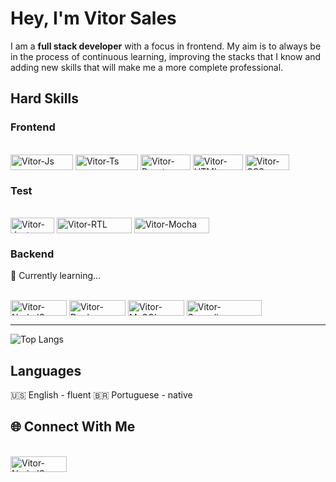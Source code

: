 # Hey, I'm Vitor Sales
<!--
Fullstack student at Trybe - Class 38

Completed over 15 projects focused on Frontend, with an emphasis on user experience. I continually bring new expertise through a mindset of continuous learning.

I am currently studying Backend Development, aiming to become a Fullstack Developer with a comprehensive understanding of how applications function as a whole. Each new piece of knowledge enhances my professional capabilities and improves my ability to deliver top-quality applications.
-->

I am a <strong>full stack developer</strong> with a focus in frontend. My aim is to always be in the process of continuous learning, improving the stacks that I know and adding new skills that will make me a more complete professional.


## Hard Skills 

### Frontend
<div style="display: inline_block"><br>
  <img align="center" alt="Vitor-Js" height="25" width="100" src="https://img.shields.io/badge/JavaScript-F7DF1E?style=for-the-badge&logo=javascript&logoColor=black">
  <img align="center" alt="Vitor-Ts" height="25" width="100" src="https://img.shields.io/badge/TypeScript-007ACC?style=for-the-badge&logo=typescript&logoColor=white">
  <img align="center" alt="Vitor-React" height="25" width="80" src="https://img.shields.io/badge/React-20232A?style=for-the-badge&logo=react&logoColor=61DAFB">
  <img align="center" alt="Vitor-HTML" height="25" width="80" src="https://img.shields.io/badge/HTML5-E34F26?style=for-the-badge&logo=html5&logoColor=white">
  <img align="center" alt="Vitor-CSS" height="25" width="70" src="https://img.shields.io/badge/CSS3-1572B6?style=for-the-badge&logo=css3&logoColor=white">
</div>

### Test
<div style="display: inline_block"><br>
  <img align="center" alt="Vitor-Jest" height="25" width="70" src="https://img.shields.io/badge/Jest-323330?style=for-the-badge&logo=Jest&logoColor=white">
  <img align="center" alt="Vitor-RTL" height="25" width="120" src="https://img.shields.io/badge/testing%20library-323330?style=for-the-badge&logo=testing-library&logoColor=red">
  <img align="center" alt="Vitor-Mocha" height="25" width="120" src="https://img.shields.io/badge/mocha.js-323330?style=for-the-badge&logo=mocha&logoColor=Brown">
</div>

### Backend
🌱 Currently learning...
 <div style="display: inline_block"><br>
   <img align="center" alt="Vitor-NodeJS" height="25" width="90" src="https://img.shields.io/badge/Node.js-43853D?style=for-the-badge&logo=node.js&logoColor=white">
   <img align="center" alt="Vitor-Docker" height="25" width="90" src="https://img.shields.io/badge/docker-%230db7ed.svg?style=for-the-badge&logo=docker&logoColor=white">
   	<img align="center" alt="Vitor-MySQL" height="25" width="90" src="https://img.shields.io/badge/MySQL-00000F?style=for-the-badge&logo=mysql&logoColor=white">
    <img align="center" alt="Vitor-Sequelize" height="25" width="120" src="https://img.shields.io/badge/Sequelize-52B0E7?style=for-the-badge&logo=Sequelize&logoColor=white">
 </div>

---

![Top Langs](https://github-readme-stats.vercel.app/api/top-langs/?username=Vitor-Sales&layout=compact&theme=dark)

## Languages
🇺🇸 English - fluent
🇧🇷 Portuguese - native

## 🌐 Connect With Me

<div style="display: inline_block"><br>
  <a href="https://www.linkedin.com/in/vitor-ml-sales/" target="_blank">
   <img align="center" alt="Vitor-NodeJS" height="25" width="90" src="https://img.shields.io/badge/LinkedIn-0077B5?style=for-the-badge&logo=linkedin&logoColor=white"> 
  </a>  
</div>
<!--
**Vitor-Sales/Vitor-Sales** is a ✨ _special_ ✨ repository because its `README.md` (this file) appears on your GitHub profile.

Here are some ideas to get you started:

- 🔭 I’m currently working on ...
- 🌱 I’m currently learning ...
- 👯 I’m looking to collaborate on ...
- 🤔 I’m looking for help with ...
- 💬 Ask me about ...
- 📫 How to reach me: ...
- 😄 Pronouns: ...
- ⚡ Fun fact: ...
-->

  <!--
  Link for new badges
  https://dev.to/codelikeagirl29/badges-for-markdown-1d5n
  -->
